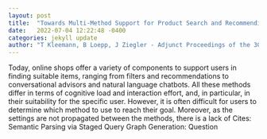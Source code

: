 ```yaml
---
layout: post
title:  "Towards Multi-Method Support for Product Search and Recommending"
date:   2022-07-04 12:22:48 -0400
categories: jekyll update
author: "T Kleemann, B Loepp, J Ziegler - Adjunct Proceedings of the 30th ACM Conference , 2022"
---
```

Today, online shops offer a variety of components to support users in finding suitable items, ranging from filters and recommendations to conversational advisors and natural language chatbots. All these methods differ in terms of cognitive load and interaction effort, and, in particular, in their suitability for the specific user. However, it is often difficult for users to determine which method to use to reach their goal. Moreover, as the settings are not propagated between the methods, there is a lack of  Cites: Semantic Parsing via Staged Query Graph Generation: Question